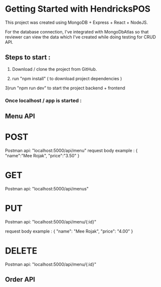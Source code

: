 # Getting Started with HendricksPOS

This project was created using MongoDB + Express + React + NodeJS.

For the database connection, I've integrated with MongoDbAtlas so that reviewer can view the data which I've created while doing testing for CRUD API.

## Steps to start :
1) Download / clone the project from GitHub.

2) run "npm install" ( to download project dependencies )

3)run "npm run dev" to start the project backend + frontend

### Once localhost / app is started :
## Menu API
# POST
Postman api: "localhost:5000/api/menu"
request body example :
{
	"name":"Mee Rojak",
	"price":"3.50"
}

# GET
Postman api: "localhost:5000/api/menus"

# PUT
Postman api: "localhost:5000/api/menu/{:id}"

request body example :
{
        "name": "Mee Rojak",
        "price": "4.00"
}

# DELETE
Postman api: "localhost:5000/api/menu/{:id}"


## Order API

